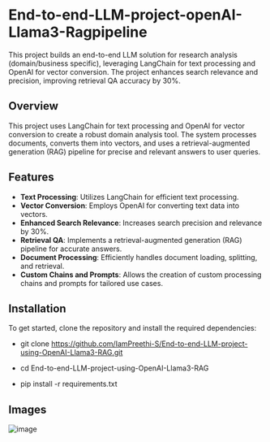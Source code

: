# End-to-end-LLM-project-openAI-Llama3-Ragpipeline

This project builds an end-to-end LLM solution for research analysis (domain/business specific), leveraging LangChain for text processing and OpenAI for vector conversion. The project enhances search relevance and precision, improving retrieval QA accuracy by 30%.

## Overview

This project uses LangChain for text processing and OpenAI for vector conversion to create a robust domain analysis tool. The system processes documents, converts them into vectors, and uses a retrieval-augmented generation (RAG) pipeline for precise and relevant answers to user queries.

## Features

- **Text Processing**: Utilizes LangChain for efficient text processing.
- **Vector Conversion**: Employs OpenAI for converting text data into vectors.
- **Enhanced Search Relevance**: Increases search precision and relevance by 30%.
- **Retrieval QA**: Implements a retrieval-augmented generation (RAG) pipeline for accurate answers.
- **Document Processing**: Efficiently handles document loading, splitting, and retrieval.
- **Custom Chains and Prompts**: Allows the creation of custom processing chains and prompts for tailored use cases.


## Installation

To get started, clone the repository and install the required dependencies:


- git clone https://github.com/IamPreethi-S/End-to-end-LLM-project-using-OpenAI-Llama3-RAG.git

- cd End-to-end-LLM-project-using-OpenAI-Llama3-RAG

- pip install -r requirements.txt

## Images
![image](https://github.com/user-attachments/assets/a3472ba6-e8fd-4868-8501-72ac92b84b0b)
